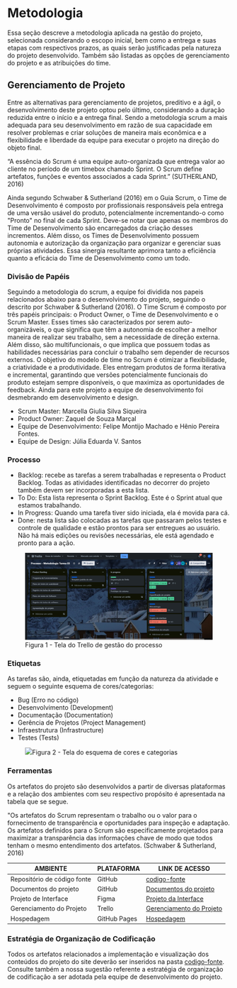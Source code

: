 
# Metodologia

Essa seção descreve a metodologia aplicada na gestão do projeto, selecionada considerando o escopo inicial, bem como a entrega e suas etapas com respectivos prazos, as quais serão justificadas pela natureza do projeto desenvolvido. Também são listadas as opções de gerenciamento do projeto e as atribuições do time. 

## Gerenciamento de Projeto

Entre as alternativas para gerenciamento de projetos, preditivo e a ágil, o desenvolvimento deste projeto optou pelo último, considerando a duração reduzida entre o início e a entrega final. Sendo a metodologia scrum a mais adequada para seu desenvolvimento em razão de sua capacidade em resolver problemas e criar soluções de maneira mais econômica e a flexibilidade e liberdade da equipe para executar o projeto na direção do objeto final. 

“A essência do Scrum é uma equipe auto-organizada que entrega valor ao cliente no período de um timebox chamado Sprint. O Scrum define artefatos, funções e eventos associados a cada Sprint.” (SUTHERLAND, 2016) 

Ainda segundo Schwaber & Sutherland (2016) em o Guia Scrum, o Time de Desenvolvimento é composto por profissionais responsáveis pela entrega de uma versão usável do produto, potencialmente incrementando-o como "Pronto" no final de cada Sprint. Deve-se notar que apenas os membros do Time de Desenvolvimento são encarregados da criação desses incrementos. Além disso, os Times de Desenvolvimento possuem autonomia e autorização da organização para organizar e gerenciar suas próprias atividades. Essa sinergia resultante aprimora tanto a eficiência quanto a eficácia do Time de Desenvolvimento como um todo.


### Divisão de Papéis

Seguindo a metodologia do scrum, a equipe foi dividida nos papeis relacionados abaixo para o desenvolvimento do projeto, seguindo o descrito por Schwaber & Sutherland (2016). O Time Scrum é composto por três papéis principais: o Product Owner, o Time de Desenvolvimento e o Scrum Master. Esses times são caracterizados por serem auto-organizáveis, o que significa que têm a autonomia de escolher a melhor maneira de realizar seu trabalho, sem a necessidade de direção externa. Além disso, são multifuncionais, o que implica que possuem todas as habilidades necessárias para concluir o trabalho sem depender de recursos externos. O objetivo do modelo de time no Scrum é otimizar a flexibilidade, a criatividade e a produtividade. Eles entregam produtos de forma iterativa e incremental, garantindo que versões potencialmente funcionais do produto estejam sempre disponíveis, o que maximiza as oportunidades de feedback. Ainda para este projeto a equipe de desenvolvimento foi desmebrando em desenvolvimento e design. 

- Scrum Master: Marcella Giulia Silva Siqueira
- Product Owner: Zaquel de Souza Marçal
- Equipe de Desenvolvimento: Felipe Montijo Machado e Hênio Pereira Fontes. 
- Equipe de Design: Júlia Eduarda V. Santos 


### Processo


- Backlog: recebe as tarefas a serem trabalhadas e representa o Product Backlog. Todas as atividades identificadas no decorrer do projeto também devem ser incorporadas a esta lista. 
- To Do: Esta lista representa o Sprint Backlog. Este é o Sprint atual que estamos trabalhando. 
- In Progress: Quando uma tarefa tiver sido iniciada, ela é movida para cá. 
- Done: nesta lista são colocadas as tarefas que passaram pelos testes e controle de qualidade e estão prontos para ser entregues ao usuário. Não há mais edições ou revisões necessárias, ele está agendado e pronto para a ação.

<figure> 
  <img src="https://github.com/heniofontes/wireframesHenio/blob/main/Trello.png"
    <figcaption>Figura 1   - Tela do Trello de gestão do processo </figcaption>
</figure> 

### Etiquetas
<p>As tarefas são, ainda, etiquetadas em função da natureza da atividade e seguem o seguinte esquema de cores/categorias:</p>

<ul>
  <li>Bug (Erro no código)</li>
  <li>Desenvolvimento (Development)</li>
  <li>Documentação (Documentation)</li>
  <li>Gerência de Projetos (Project Management)</li>
  <li>Infraestrutura (Infrastructure)</li>
  <li>Testes (Tests)</li>
</ul>

<figure> 
  <img src="https://i.imgur.com/mcgMErg.png"
    <figcaption>Figura 2 - Tela do esquema de cores e categorias</figcaption>
</figure> 
  
### Ferramentas

Os artefatos do projeto são desenvolvidos a partir de diversas plataformas e a relação dos ambientes com seu respectivo propósito é apresentada na tabela que se segue.

"Os artefatos do Scrum representam o trabalho ou o valor para o fornecimento de
transparência e oportunidades para inspeção e adaptação. Os artefatos definidos para o Scrum
são especificamente projetados para maximizar a transparência das informações chave de
modo que todos tenham o mesmo entendimento dos artefatos. (Schwaber & Sutherland, 2016)

| AMBIENTE                            | PLATAFORMA                         | LINK DE ACESSO                         |
|-------------------------------------|------------------------------------|----------------------------------------|
| Repositório de código fonte         | GitHub                             | [codigo-fonte](https://github.com/ICEI-PUC-Minas-PMV-ADS/pmv-ads-2023-2-e1-proj-web-t3-grupo-03/blob/main/codigo-fonte/README.md)                       |
| Documentos do projeto               | GitHub                             | [Documentos do projeto](https://github.com/ICEI-PUC-Minas-PMV-ADS/pmv-ads-2023-2-e1-proj-web-t3-grupo-03/tree/main/documentos)                          |
| Projeto de Interface                | Figma                              |[Projeto da Interface](https://www.figma.com/file/yUvmrohaUlw7PwJMlVW6uM/recomenda%C3%A7%C3%B5es-confi%C3%A1veis?type=design&node-id=0%3A1&mode=design&t=kvjiqY7TEpn5GllP-1)                  |
| Gerenciamento do Projeto            | Trello                |[Gerenciamento do Projeto](https://trello.com/b/NSqFVyht/processo-metodologia-turma-03)                         |
| Hospedagem                          | GitHub Pages                       |[Hospedagem](https://github.com/ICEI-PUC-Minas-PMV-ADS/pmv-ads-2023-2-e1-proj-web-t3-grupo-03/tree/main/apresentacao)                      |


### Estratégia de Organização de Codificação 

Todos os artefatos relacionados a implementação e visualização dos conteúdos do projeto do site deverão ser inseridos na pasta [codigo-fonte](http://https://github.com/ICEI-PUC-Minas-PMV-ADS/WebApplicationProject-Template-v2/tree/main/codigo-fonte). Consulte também a nossa sugestão referente a estratégia de organização de codificação a ser adotada pela equipe de desenvolvimento do projeto.
